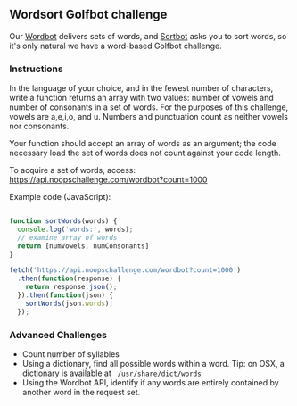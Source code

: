 ## Wordsort Golfbot challenge

Our [Wordbot](https://github.com/noops-challenge/wordbot) delivers sets of words, and [Sortbot](https://github.com/noops-challenge/sortbot) asks you to sort words, so it's only natural we have a word-based Golfbot challenge.

### Instructions

In the language of your choice, and in the fewest number of characters, write a function returns an array with two values: number of vowels and number of consonants in a set of words. For the purposes of this challenge, vowels are a,e,i,o, and u. Numbers and punctuation count as neither vowels nor consonants.

Your function should accept an array of words as an argument; the code necessary load the set of words does not count against your code length.

To acquire a set of words, access: https://api.noopschallenge.com/wordbot?count=1000

Example code (JavaScript):

```javascript

function sortWords(words) {
  console.log('words:', words);
  // examine array of words
  return [numVowels, numConsonants]
}

fetch('https://api.noopschallenge.com/wordbot?count=1000')
  .then(function(response) {
    return response.json();
  }).then(function(json) {
    sortWords(json.words);
  });
```


### Advanced Challenges
- Count number of syllables
- Using a dictionary, find all possible words within a word. Tip: on OSX, a dictionary is available at ` /usr/share/dict/words`
- Using the Wordbot API, identify if any words are entirely contained by another word in the request set.